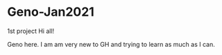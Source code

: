 # Geno-Jan2021
1st project
Hi all!

Geno here. I am am very new to GH and trying to learn as much as I can.
